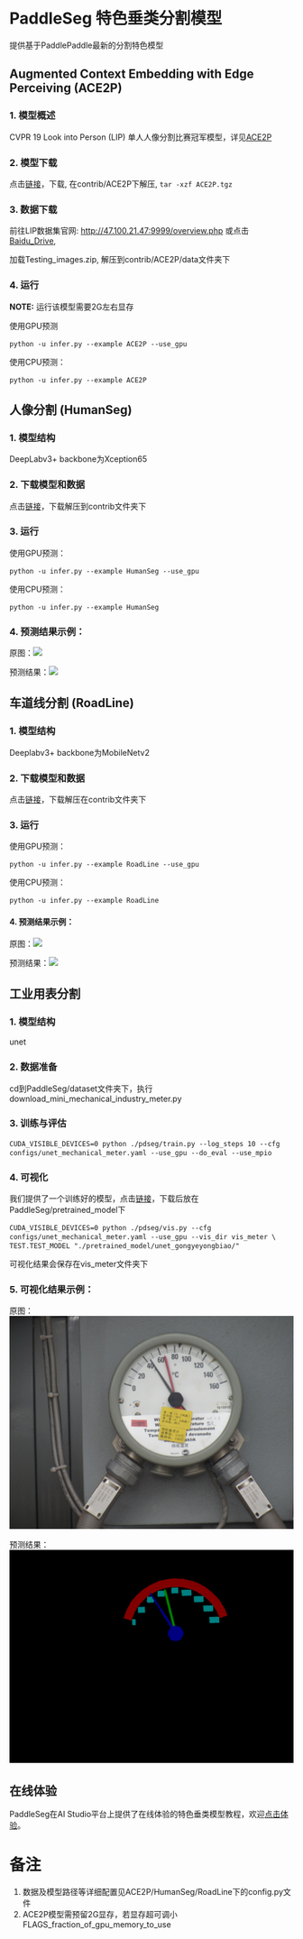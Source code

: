# PaddleSeg 特色垂类分割模型

提供基于PaddlePaddle最新的分割特色模型

## Augmented Context Embedding with Edge Perceiving (ACE2P)


### 1. 模型概述

CVPR 19 Look into Person (LIP) 单人人像分割比赛冠军模型，详见[ACE2P](./ACE2P)

### 2. 模型下载

点击[链接](https://paddleseg.bj.bcebos.com/models/ACE2P.tgz)，下载, 在contrib/ACE2P下解压, `tar -xzf ACE2P.tgz`

### 3. 数据下载

前往LIP数据集官网: http://47.100.21.47:9999/overview.php 或点击 [Baidu_Drive](https://pan.baidu.com/s/1nvqmZBN#list/path=%2Fsharelink2787269280-523292635003760%2FLIP%2FLIP&parentPath=%2Fsharelink2787269280-523292635003760), 

加载Testing_images.zip, 解压到contrib/ACE2P/data文件夹下


### 4. 运行

**NOTE:** 运行该模型需要2G左右显存

使用GPU预测
```
python -u infer.py --example ACE2P --use_gpu
```

使用CPU预测：
```
python -u infer.py --example ACE2P
```

## 人像分割 (HumanSeg)


### 1. 模型结构

DeepLabv3+ backbone为Xception65

### 2. 下载模型和数据
 
点击[链接](https://paddleseg.bj.bcebos.com/models/HumanSeg.tgz)，下载解压到contrib文件夹下


### 3. 运行

使用GPU预测：
```
python -u infer.py --example HumanSeg --use_gpu
```


使用CPU预测：
```
python -u infer.py --example HumanSeg
```


### 4. 预测结果示例：

  原图：![](imgs/Human.jpg)
  
  预测结果：![](imgs/HumanSeg.jpg)

## 车道线分割 (RoadLine)

### 1. 模型结构

Deeplabv3+ backbone为MobileNetv2


### 2. 下载模型和数据

点击[链接](https://paddleseg.bj.bcebos.com/inference_model/RoadLine.tgz)，下载解压在contrib文件夹下

### 3. 运行
  
使用GPU预测：

```
python -u infer.py --example RoadLine --use_gpu
```


使用CPU预测：

```
python -u infer.py --example RoadLine
```


#### 4. 预测结果示例：
  
  原图：![](imgs/RoadLine.jpg)
  
  预测结果：![](imgs/RoadLine.png)

## 工业用表分割

### 1. 模型结构

unet

### 2. 数据准备
 
cd到PaddleSeg/dataset文件夹下，执行download_mini_mechanical_industry_meter.py


### 3. 训练与评估

```
CUDA_VISIBLE_DEVICES=0 python ./pdseg/train.py --log_steps 10 --cfg configs/unet_mechanical_meter.yaml --use_gpu --do_eval --use_mpio 
```

### 4. 可视化
我们提供了一个训练好的模型，点击[链接](https://paddleseg.bj.bcebos.com/models/unet_mechanical_industry_meter.tar)，下载后放在PaddleSeg/pretrained_model下
```
CUDA_VISIBLE_DEVICES=0 python ./pdseg/vis.py --cfg configs/unet_mechanical_meter.yaml --use_gpu --vis_dir vis_meter \
TEST.TEST_MODEL "./pretrained_model/unet_gongyeyongbiao/" 
```
可视化结果会保存在vis_meter文件夹下

### 5. 可视化结果示例：

  原图：![](imgs/1560143028.5_IMG_3091.JPG)
  
  预测结果：![](imgs/1560143028.5_IMG_3091.png)

## 在线体验

PaddleSeg在AI Studio平台上提供了在线体验的特色垂类模型教程，欢迎[点击体验](https://aistudio.baidu.com/aistudio/projectdetail/115541)。


# 备注

1. 数据及模型路径等详细配置见ACE2P/HumanSeg/RoadLine下的config.py文件
2. ACE2P模型需预留2G显存，若显存超可调小FLAGS_fraction_of_gpu_memory_to_use
